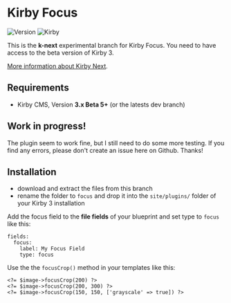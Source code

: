 # Kirby Focus

![Version](https://img.shields.io/badge/Version-0.2.0-orange.svg) ![Kirby](https://img.shields.io/badge/Kirby-3.x-red.svg)

This is the **k-next** experimental branch for Kirby Focus. You need to have access to the beta version of Kirby 3.

[More information about Kirby Next](https://getkirby.com/next).



## Requirements

+ Kirby CMS, Version **3.x Beta 5+** (or the latests dev branch)

## Work in progress!

The plugin seem to work fine, but I still need to do some more testing. If you find any errors, please don't create an issue here on Github. Thanks!


## Installation

+ download and extract the files from this branch
+ rename the folder to `focus` and drop it into the `site/plugins/` folder of your Kirby 3 installation

Add the focus field to the **file fields** of your blueprint and set type to `focus` like this:

```
fields:
  focus:
    label: My Focus Field
    type: focus
```

Use the the `focusCrop()` method in your templates like this:

```
<?= $image->focusCrop(200) ?>
<?= $image->focusCrop(200, 300) ?>
<?= $image->focusCrop(150, 150, ['grayscale' => true]) ?>
```
